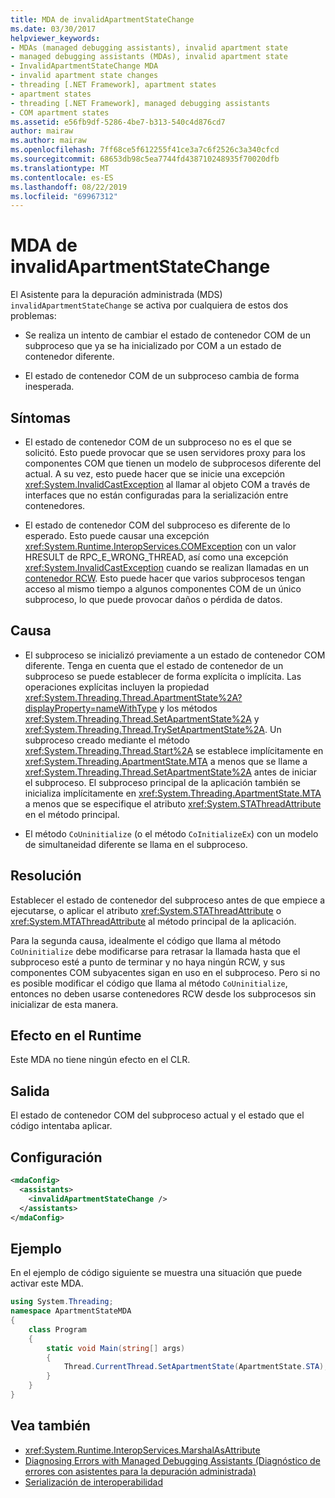 ```yaml
---
title: MDA de invalidApartmentStateChange
ms.date: 03/30/2017
helpviewer_keywords:
- MDAs (managed debugging assistants), invalid apartment state
- managed debugging assistants (MDAs), invalid apartment state
- InvalidApartmentStateChange MDA
- invalid apartment state changes
- threading [.NET Framework], apartment states
- apartment states
- threading [.NET Framework], managed debugging assistants
- COM apartment states
ms.assetid: e56fb9df-5286-4be7-b313-540c4d876cd7
author: mairaw
ms.author: mairaw
ms.openlocfilehash: 7ff68ce5f612255f41ce3a7c6f2526c3a340cfcd
ms.sourcegitcommit: 68653db98c5ea7744fd438710248935f70020dfb
ms.translationtype: MT
ms.contentlocale: es-ES
ms.lasthandoff: 08/22/2019
ms.locfileid: "69967312"
---
```

# <a name="invalidapartmentstatechange-mda"></a>MDA de invalidApartmentStateChange
El Asistente para la depuración administrada (MDS) `invalidApartmentStateChange` se activa por cualquiera de estos dos problemas:  
  
- Se realiza un intento de cambiar el estado de contenedor COM de un subproceso que ya se ha inicializado por COM a un estado de contenedor diferente.  
  
- El estado de contenedor COM de un subproceso cambia de forma inesperada.  
  
## <a name="symptoms"></a>Síntomas  
  
- El estado de contenedor COM de un subproceso no es el que se solicitó. Esto puede provocar que se usen servidores proxy para los componentes COM que tienen un modelo de subprocesos diferente del actual. A su vez, esto puede hacer que se inicie una excepción <xref:System.InvalidCastException> al llamar al objeto COM a través de interfaces que no están configuradas para la serialización entre contenedores.  
  
- El estado de contenedor COM del subproceso es diferente de lo esperado. Esto puede causar una excepción <xref:System.Runtime.InteropServices.COMException> con un valor HRESULT de RPC_E_WRONG_THREAD, así como una excepción <xref:System.InvalidCastException> cuando se realizan llamadas en un [contenedor RCW](../../standard/native-interop/runtime-callable-wrapper.md). Esto puede hacer que varios subprocesos tengan acceso al mismo tiempo a algunos componentes COM de un único subproceso, lo que puede provocar daños o pérdida de datos.  
  
## <a name="cause"></a>Causa  
  
- El subproceso se inicializó previamente a un estado de contenedor COM diferente. Tenga en cuenta que el estado de contenedor de un subproceso se puede establecer de forma explícita o implícita. Las operaciones explícitas incluyen la propiedad <xref:System.Threading.Thread.ApartmentState%2A?displayProperty=nameWithType> y los métodos <xref:System.Threading.Thread.SetApartmentState%2A> y <xref:System.Threading.Thread.TrySetApartmentState%2A>. Un subproceso creado mediante el método <xref:System.Threading.Thread.Start%2A> se establece implícitamente en <xref:System.Threading.ApartmentState.MTA> a menos que se llame a <xref:System.Threading.Thread.SetApartmentState%2A> antes de iniciar el subproceso. El subproceso principal de la aplicación también se inicializa implícitamente en <xref:System.Threading.ApartmentState.MTA> a menos que se especifique el atributo <xref:System.STAThreadAttribute> en el método principal.  
  
- El método `CoUninitialize` (o el método `CoInitializeEx`) con un modelo de simultaneidad diferente se llama en el subproceso.  
  
## <a name="resolution"></a>Resolución  
 Establecer el estado de contenedor del subproceso antes de que empiece a ejecutarse, o aplicar el atributo <xref:System.STAThreadAttribute> o <xref:System.MTAThreadAttribute> al método principal de la aplicación.  
  
 Para la segunda causa, idealmente el código que llama al método `CoUninitialize` debe modificarse para retrasar la llamada hasta que el subproceso esté a punto de terminar y no haya ningún RCW, y sus componentes COM subyacentes sigan en uso en el subproceso. Pero si no es posible modificar el código que llama al método `CoUninitialize`, entonces no deben usarse contenedores RCW desde los subprocesos sin inicializar de esta manera.  
  
## <a name="effect-on-the-runtime"></a>Efecto en el Runtime  
 Este MDA no tiene ningún efecto en el CLR.  
  
## <a name="output"></a>Salida  
 El estado de contenedor COM del subproceso actual y el estado que el código intentaba aplicar.  
  
## <a name="configuration"></a>Configuración  
  
```xml  
<mdaConfig>  
  <assistants>  
    <invalidApartmentStateChange />  
  </assistants>  
</mdaConfig>  
```  
  
## <a name="example"></a>Ejemplo  
 En el ejemplo de código siguiente se muestra una situación que puede activar este MDA.  
  
```csharp
using System.Threading;  
namespace ApartmentStateMDA  
{  
    class Program  
    {  
        static void Main(string[] args)  
        {  
            Thread.CurrentThread.SetApartmentState(ApartmentState.STA);  
        }  
    }  
}  
```  
  
## <a name="see-also"></a>Vea también

- <xref:System.Runtime.InteropServices.MarshalAsAttribute>
- [Diagnosing Errors with Managed Debugging Assistants (Diagnóstico de errores con asistentes para la depuración administrada)](../../../docs/framework/debug-trace-profile/diagnosing-errors-with-managed-debugging-assistants.md)
- [Serialización de interoperabilidad](../../../docs/framework/interop/interop-marshaling.md)
